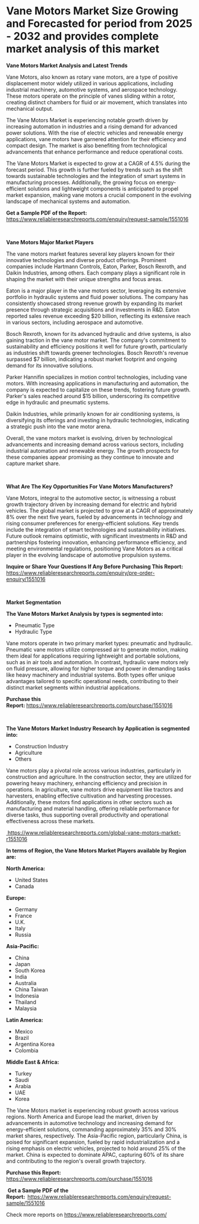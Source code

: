 <p><h1>Vane Motors Market Size Growing and Forecasted for period from 2025 - 2032 and provides complete market analysis of this market</h1></p><p><strong>Vane Motors Market Analysis and Latest Trends</strong></p>
<p><p>Vane Motors, also known as rotary vane motors, are a type of positive displacement motor widely utilized in various applications, including industrial machinery, automotive systems, and aerospace technology. These motors operate on the principle of vanes sliding within a rotor, creating distinct chambers for fluid or air movement, which translates into mechanical output.</p><p>The Vane Motors Market is experiencing notable growth driven by increasing automation in industries and a rising demand for advanced power solutions. With the rise of electric vehicles and renewable energy applications, vane motors have garnered attention for their efficiency and compact design. The market is also benefiting from technological advancements that enhance performance and reduce operational costs.</p><p>The Vane Motors Market is expected to grow at a CAGR of 4.5% during the forecast period. This growth is further fueled by trends such as the shift towards sustainable technologies and the integration of smart systems in manufacturing processes. Additionally, the growing focus on energy-efficient solutions and lightweight components is anticipated to propel market expansion, making vane motors a crucial component in the evolving landscape of mechanical systems and automation.</p></p>
<p><strong>Get a Sample PDF of the Report:&nbsp;</strong> <a href="https://www.reliableresearchreports.com/enquiry/request-sample/1551016?utm_campaign=3573&utm_medium=2&utm_source=Github&utm_content=ia&utm_term=08042025&utm_id=vane-motors">https://www.reliableresearchreports.com/enquiry/request-sample/1551016</a></p>
<p>&nbsp;</p>
<p><strong>Vane Motors Major Market Players</strong></p>
<p><p>The vane motors market features several key players known for their innovative technologies and diverse product offerings. Prominent companies include Hartmann Controls, Eaton, Parker, Bosch Rexroth, and Daikin Industries, among others. Each company plays a significant role in shaping the market with their unique strengths and focus areas.</p><p>Eaton is a major player in the vane motors sector, leveraging its extensive portfolio in hydraulic systems and fluid power solutions. The company has consistently showcased strong revenue growth by expanding its market presence through strategic acquisitions and investments in R&D. Eaton reported sales revenue exceeding $20 billion, reflecting its extensive reach in various sectors, including aerospace and automotive.</p><p>Bosch Rexroth, known for its advanced hydraulic and drive systems, is also gaining traction in the vane motor market. The company's commitment to sustainability and efficiency positions it well for future growth, particularly as industries shift towards greener technologies. Bosch Rexroth's revenue surpassed $7 billion, indicating a robust market footprint and ongoing demand for its innovative solutions.</p><p>Parker Hannifin specializes in motion control technologies, including vane motors. With increasing applications in manufacturing and automation, the company is expected to capitalize on these trends, fostering future growth. Parker's sales reached around $15 billion, underscoring its competitive edge in hydraulic and pneumatic systems.</p><p>Daikin Industries, while primarily known for air conditioning systems, is diversifying its offerings and investing in hydraulic technologies, indicating a strategic push into the vane motor arena. </p><p>Overall, the vane motors market is evolving, driven by technological advancements and increasing demand across various sectors, including industrial automation and renewable energy. The growth prospects for these companies appear promising as they continue to innovate and capture market share.</p></p>
<p>&nbsp;</p>
<p><strong>What Are The Key Opportunities For Vane Motors Manufacturers?</strong></p>
<p><p>Vane Motors, integral to the automotive sector, is witnessing a robust growth trajectory driven by increasing demand for electric and hybrid vehicles. The global market is projected to grow at a CAGR of approximately 8% over the next five years, fueled by advancements in technology and rising consumer preferences for energy-efficient solutions. Key trends include the integration of smart technologies and sustainability initiatives. Future outlook remains optimistic, with significant investments in R&D and partnerships fostering innovation, enhancing performance efficiency, and meeting environmental regulations, positioning Vane Motors as a critical player in the evolving landscape of automotive propulsion systems.</p></p>
<p><strong>Inquire or Share Your Questions If Any Before Purchasing This Report:</strong> <a href="https://www.reliableresearchreports.com/enquiry/pre-order-enquiry/1551016?utm_campaign=3573&utm_medium=2&utm_source=Github&utm_content=ia&utm_term=08042025&utm_id=vane-motors">https://www.reliableresearchreports.com/enquiry/pre-order-enquiry/1551016</a></p>
<p>&nbsp;</p>
<p><strong>Market Segmentation</strong></p>
<p><strong>The Vane Motors Market Analysis by types is segmented into:</strong></p>
<p><ul><li>Pneumatic Type</li><li>Hydraulic Type</li></ul></p>
<p><p>Vane motors operate in two primary market types: pneumatic and hydraulic. Pneumatic vane motors utilize compressed air to generate motion, making them ideal for applications requiring lightweight and portable solutions, such as in air tools and automation. In contrast, hydraulic vane motors rely on fluid pressure, allowing for higher torque and power in demanding tasks like heavy machinery and industrial systems. Both types offer unique advantages tailored to specific operational needs, contributing to their distinct market segments within industrial applications.</p></p>
<p><strong>Purchase this Report:&nbsp;</strong><a href="https://www.reliableresearchreports.com/purchase/1551016?utm_campaign=3573&utm_medium=2&utm_source=Github&utm_content=ia&utm_term=08042025&utm_id=vane-motors">https://www.reliableresearchreports.com/purchase/1551016</a></p>
<p>&nbsp;</p>
<p><strong>The Vane Motors Market Industry Research by Application is segmented into:</strong></p>
<p><ul><li>Construction Industry</li><li>Agriculture</li><li>Others</li></ul></p>
<p><p>Vane motors play a pivotal role across various industries, particularly in construction and agriculture. In the construction sector, they are utilized for powering heavy machinery, enhancing efficiency and precision in operations. In agriculture, vane motors drive equipment like tractors and harvesters, enabling effective cultivation and harvesting processes. Additionally, these motors find applications in other sectors such as manufacturing and material handling, offering reliable performance for diverse tasks, thus supporting overall productivity and operational effectiveness across these markets.</p></p>
<p><a href="https://www.reliableresearchreports.com/global-vane-motors-market-r1551016?utm_campaign=3573&utm_medium=2&utm_source=Github&utm_content=ia&utm_term=08042025&utm_id=vane-motors">&nbsp;https://www.reliableresearchreports.com/global-vane-motors-market-r1551016</a></p>
<p><strong>In terms of Region, the Vane Motors Market Players available by Region are:</strong></p>
<p>
    <p> <strong> North America: </strong>
        <ul>
            <li>United States</li>
            <li>Canada</li>
        </ul>
        </p> 
    <p> <strong> Europe: </strong>
        <ul>
            <li>Germany</li>
            <li>France</li>
            <li>U.K.</li>
            <li>Italy</li>
            <li>Russia</li>
        </ul>
        </p> 
    <p> <strong> Asia-Pacific: </strong>
        <ul>
            <li>China</li>
            <li>Japan</li>
            <li>South Korea</li>
            <li>India</li>
            <li>Australia</li>
            <li>China Taiwan</li>
            <li>Indonesia</li>
            <li>Thailand</li>
            <li>Malaysia</li>
        </ul>
        </p> 
    <p> <strong> Latin America: </strong>
        <ul>
            <li>Mexico</li>
            <li>Brazil</li>
            <li>Argentina Korea</li>
            <li>Colombia</li>
        </ul>
        </p> 
    <p> <strong> Middle East & Africa: </strong>
        <ul>
            <li>Turkey</li>
            <li>Saudi</li>
            <li>Arabia</li>
            <li>UAE</li>
            <li>Korea</li>
        </ul>
    </p>
    </p>
<p><p>The Vane Motors market is experiencing robust growth across various regions. North America and Europe lead the market, driven by advancements in automotive technology and increasing demand for energy-efficient solutions, commanding approximately 35% and 30% market shares, respectively. The Asia-Pacific region, particularly China, is poised for significant expansion, fueled by rapid industrialization and a rising emphasis on electric vehicles, projected to hold around 25% of the market. China is expected to dominate APAC, capturing 60% of its share and contributing to the region's overall growth trajectory.</p></p>
<p><strong>Purchase this Report: </strong><a href="https://www.reliableresearchreports.com/purchase/1551016?utm_campaign=3573&utm_medium=2&utm_source=Github&utm_content=ia&utm_term=08042025&utm_id=vane-motors">https://www.reliableresearchreports.com/purchase/1551016</a></p>
<p>&nbsp;<strong>Get a Sample PDF of the Report:&nbsp;&nbsp;</strong><a href="https://www.reliableresearchreports.com/enquiry/request-sample/1551016?utm_campaign=3573&utm_medium=2&utm_source=Github&utm_content=ia&utm_term=08042025&utm_id=vane-motors">https://www.reliableresearchreports.com/enquiry/request-sample/1551016</a></p>
<p><strong></strong></p>
<p>Check more reports on <a href="https://www.reliableresearchreports.com/?utm_campaign=3573&utm_medium=2&utm_source=Github&utm_content=ia&utm_term=08042025&utm_id=vane-motors">https://www.reliableresearchreports.com/</a></p>